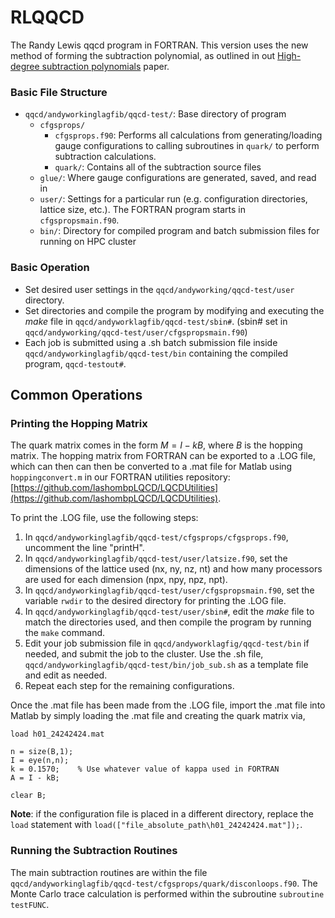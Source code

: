 # RLQQCD

The Randy Lewis qqcd program in FORTRAN. This version uses the new method of forming the subtraction polynomial, as outlined in out [High-degree subtraction polynomials](https://arxiv.org/pdf/2306.06188.pdf) paper.


### Basic File Structure
- `qqcd/andyworkinglagfib/qqcd-test/`: Base directory of program 
  - `cfgsprops/`
    - `cfgsprops.f90`: Performs all calculations from generating/loading gauge configurations to calling subroutines in `quark/` to perform subtraction calculations. 
    - `quark/`: Contains all of the subtraction source files 
  - `glue/`: Where gauge configurations are generated, saved, and read in
  - `user/`: Settings for a particular run (e.g. configuration directories, lattice size, etc.). The FORTRAN program starts in `cfgspropsmain.f90`. 
  - `bin/`: Directory for compiled program and batch submission files for running on HPC cluster
    
### Basic Operation 
- Set desired user settings in the `qqcd/andyworking/qqcd-test/user` directory. 
- Set directories and compile the program by modifying and executing the *make* file in `qqcd/andyworklagfib/qqcd-test/sbin#`. (sbin# set in `qqcd/andyworking/qqcd-test/user/cfgspropsmain.f90`) 
- Each job is submitted using a .sh batch submission file inside `qqcd/andyworkinglagfib/qqcd-test/bin` containing the compiled program, `qqcd-testout#`.


## Common Operations
### Printing the Hopping Matrix 
The quark matrix comes in the form $`M = I - kB`$, where $`B`$ is the hopping matrix. The hopping matrix from FORTRAN can be exported to a .LOG file, which can then can then be converted to a .mat file for Matlab using `hoppingconvert.m` in our FORTRAN utilities repository: [https://github.com/lashombpLQCD/LQCDUtilities](https://github.com/lashombpLQCD/LQCDUtilities). 

To print the .LOG file, use the following steps: 
1. In `qqcd/andyworkinglagfib/qqcd-test/cfgsprops/cfgsprops.f90`, uncomment the line "printH". 
2. In `qqcd/andyworkinglagfib/qqcd-test/user/latsize.f90`, set the dimensions of the lattice used (nx, ny, nz, nt) and how many processors are used for each dimension (npx, npy, npz, npt).
3. In `qqcd/andyworkinglagfib/qqcd-test/user/cfgspropsmain.f90`, set the variable `rwdir` to the desired directory for printing the .LOG file.
4. In `qqcd/andyworkinglagfib/qqcd-test/user/sbin#`, edit the *make* file to match the directories used, and then compile the program by running the `make` command.
5. Edit your job submission file in `qqcd/andyworklagfig/qqcd-test/bin` if needed, and submit the job to the cluster. Use the .sh file, `qqcd/andyworkinglagfib/qqcd-test/bin/job_sub.sh` as a template file and edit as needed. 
6. Repeat each step for the remaining configurations. 


Once the .mat file has been made from the .LOG file, import the .mat file into Matlab by simply loading the .mat file and creating the quark matrix via, 
```
load h01_24242424.mat

n = size(B,1);
I = eye(n,n);
k = 0.1570;    % Use whatever value of kappa used in FORTRAN  
A = I - kB;

clear B; 
```
**Note**: if the configuration file is placed in a different directory, replace the `load` statement with `load(["file_absolute_path\h01_24242424.mat"]);`.

### Running the Subtraction Routines 
The main subtraction routines are within the file `qqcd/andyworkinglagfib/qqcd-test/cfgsprops/quark/disconloops.f90`. The Monte Carlo trace calculation is performed within the subroutine `subroutine testFUNC`. 
